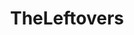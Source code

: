 ---
title: TheLeftovers
crosslinks:
- lost
- FuckChuck
- FargoTV
- Glitch_in_the_Matrix
- childfree
- Raytheon
- InTwelveHours
- gifs
- AskStatistics
- UnexpectedHamilton
- makw81
- xmen
- '2013'
- CannotWatchScottsTots
- sadcringe
- funny
- americangods
- moviescirclejerk
---